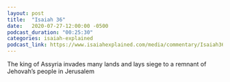 ```yaml
---
layout: post
title:  "Isaiah 36"
date:   2020-07-27-12:00:00 -0500
podcast_duration: "00:25:30"
categories: isaiah-explained
podcast_link: https://www.isaiahexplained.com/media/commentary/Isaiah36.mp3
---
```

The king of Assyria invades many lands and lays siege to a remnant of Jehovah’s people in Jerusalem
